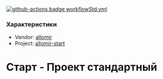 <!-- _Титульная часть -->
<!-- ## Обложка -->
<!-- ### Badges -->
[![github-actions badge workflowStd.yml](https://github.com/allomir/__project-allomir-start/actions/workflows/workflowStd.yml/badge.svg)](https://github.com/allomir/__project-allomir-start/actions/workflows/workflowStd.yml)

### Характеристики
* Vendor: [allomir](https://github.com/allomir)
* Project: [allomir-start](https://github.com/allomir/__progect-allomir-start)

# Старт - Проект стандартный
